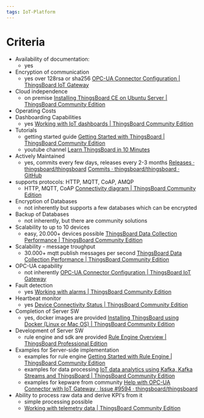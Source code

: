 ```yaml
---
tags: IoT-Platform
---
```


# Criteria
- Availability of documentation:
	- yes
- Encryption of communication
	- yes over 128rsa or sha256 [OPC-UA Connector Configuration | ThingsBoard IoT Gateway](https://thingsboard.io/docs/iot-gateway/config/opc-ua/?utm_source=chatgpt.com)
- Cloud independence
	- on premise [Installing ThingsBoard CE on Ubuntu Server | ThingsBoard Community Edition](https://thingsboard.io/docs/user-guide/install/ubuntu/?utm_source=chatgpt.com)
- Operating Costs
- Dashboarding Capabilities
	- yes [Working with IoT dashboards | ThingsBoard Community Edition](https://thingsboard.io/docs/user-guide/dashboards/)
- Tutorials
	- getting started guide [Getting Started with ThingsBoard | ThingsBoard Community Edition](https://thingsboard.io/docs/getting-started-guides/helloworld/?utm_source=chatgpt.com)
	- youtube channel [Learn ThingsBoard in 10 Minutes](https://www.youtube.com/watch?v=GzBy2ke8wwc&utm_source=chatgpt.com&themeRefresh=1)
- Actively Maintained
	- yes, commits every few days, releases every 2-3 months [Releases · thingsboard/thingsboard](https://github.com/thingsboard/thingsboard/releases) [Commits · thingsboard/thingsboard · GitHub](https://github.com/thingsboard/thingsboard/commits/master)
- supports protocols: HTTP, MQTT, CoAP, AMQP
	- HTTP, MQTT, CoAP [Connectivity diagram | ThingsBoard Community Edition](https://thingsboard.io/docs/getting-started-guides/connectivity/)
- Encryption of Databases
	- not inherently but supports a few databases which can be encrypted
- Backup of Databases
	- not inherently, but there are community solutions
- Scalability to up to 10 devices
	- easy, 20.000+ devices possible [ThingsBoard Data Collection Performance | ThingsBoard Community Edition](https://thingsboard.io/docs/reference/performance/?utm_source=chatgpt.com)
- Scalability - message troughput
	- 30.000+ mqtt publish messages per second [ThingsBoard Data Collection Performance | ThingsBoard Community Edition](https://thingsboard.io/docs/reference/performance/?utm_source=chatgpt.com)
- OPC-UA capability
	- not inherently [OPC-UA Connector Configuration | ThingsBoard IoT Gateway](https://thingsboard.io/docs/iot-gateway/config/opc-ua/?utm_source=chatgpt.com)
- Fault detection
	- yes [Working with alarms | ThingsBoard Community Edition](https://thingsboard.io/docs/user-guide/alarms/?utm_source=chatgpt.com)
- Heartbeat monitor
	- yes [Device Connectivity Status | ThingsBoard Community Edition](https://thingsboard.io/docs/user-guide/device-connectivity-status/?utm_source=chatgpt.com)
- Completion of Server SW
	- yes, docker images are provided [Installing ThingsBoard using Docker (Linux or Mac OS) | ThingsBoard Community Edition](https://thingsboard.io/docs/user-guide/install/docker/)
- Development of Server SW
	- rule engine and sdk are provided [Rule Engine Overview | ThingsBoard Professional Edition](https://thingsboard.io/docs/pe/user-guide/rule-engine-2-0/overview/?utm_source=chatgpt.com)
- Examples for Server-side implementation
	- examples for rule engine [Getting Started with Rule Engine | ThingsBoard Community Edition](https://thingsboard.io/docs/user-guide/rule-engine-2-0/re-getting-started/?utm_source=chatgpt.com)
	- examples for data processing [IoT data analytics using Kafka, Kafka Streams and ThingsBoard | ThingsBoard Community Edition](https://thingsboard.io/docs/samples/analytics/kafka-streams/?utm_source=chatgpt.com)
	- examples for kepware from community [Help with OPC-UA Connector with IoT Gateway · Issue #9594 · thingsboard/thingsboard](https://github.com/thingsboard/thingsboard/issues/9594)
- Ability to process raw data and derive KPI's from it
	- simple processing possible 
	- [Working with telemetry data | ThingsBoard Community Edition](https://thingsboard.io/docs/user-guide/telemetry/?utm_source=chatgpt.com)